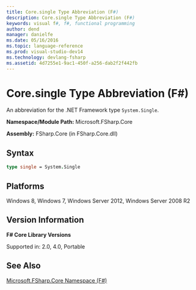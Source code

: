 ```yaml
---
title: Core.single Type Abbreviation (F#)
description: Core.single Type Abbreviation (F#)
keywords: visual f#, f#, functional programming
author: dend
manager: danielfe
ms.date: 05/16/2016
ms.topic: language-reference
ms.prod: visual-studio-dev14
ms.technology: devlang-fsharp
ms.assetid: 4d7255e1-9ac1-450f-a256-dab2f2f442fb 
---
```


# Core.single Type Abbreviation (F#)

An abbreviation for the .NET Framework type `System.Single`.

**Namespace/Module Path:** Microsoft.FSharp.Core

**Assembly:** FSharp.Core (in FSharp.Core.dll)


## Syntax

```fsharp
type single = System.Single
```

## Platforms
Windows 8, Windows 7, Windows Server 2012, Windows Server 2008 R2


## Version Information
**F# Core Library Versions**

Supported in: 2.0, 4.0, Portable

## See Also
[Microsoft.FSharp.Core Namespace &#40;F&#35;&#41;](Microsoft.FSharp.Core-Namespace-%5BFSharp%5D.md)